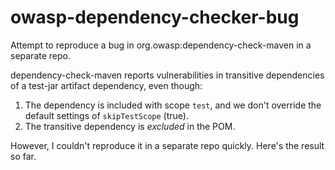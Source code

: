 # owasp-dependency-checker-bug
Attempt to reproduce a bug in org.owasp:dependency-check-maven in a separate repo.

dependency-check-maven reports vulnerabilities in transitive dependencies of a test-jar artifact dependency, even though:
1. The dependency is included with scope `test`, and we don't override the default settings of `skipTestScope` (true).
2. The transitive dependency is _excluded_ in the POM. 

However, I couldn't reproduce it in a separate repo quickly. Here's the result so far.
